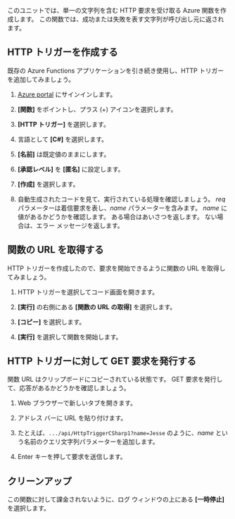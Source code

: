 このユニットでは、単一の文字列を含む HTTP 要求を受け取る Azure 関数を作成します。 この関数では、成功または失敗を表す文字列が呼び出し元に返されます。

## <a name="create-an-http-trigger"></a>HTTP トリガーを作成する

既存の Azure Functions アプリケーションを引き続き使用し、HTTP トリガーを追加してみましょう。

1. [Azure portal](https://portal.azure.com?azure-portal=true) にサインインします。

1. **[関数]** をポイントし、プラス (+) アイコンを選択します。

1. **[HTTP トリガー]** を選択します。

1. 言語として **[C#]** を選択します。

1. **[名前]** は既定値のままにします。

1. **[承認レベル]** を **[匿名]** に設定します。

1. **[作成]** を選択します。

1. 自動生成されたコードを見て、実行されている処理を確認しましょう。 *req* パラメーターは着信要求を表し、*name* パラメーターを含みます。 *name* に値があるかどうかを確認します。 ある場合はあいさつを返します。 ない場合は、エラー メッセージを返します。

## <a name="get-your-function-url"></a>関数の URL を取得する

HTTP トリガーを作成したので、要求を開始できるように関数の URL を取得してみましょう。

1. HTTP トリガーを選択してコード画面を開きます。

1. **[実行]** の右側にある **[関数の URL の取得]** を選択します。

1. **[コピー]** を選択します。

1. **[実行]** を選択して関数を開始します。

## <a name="issue-a-get-request-to-your-http-trigger"></a>HTTP トリガーに対して GET 要求を発行する

関数 URL はクリップボードにコピーされている状態です。 GET 要求を発行して、応答があるかどうかを確認しましょう。

1. Web ブラウザーで新しいタブを開きます。

1. アドレス バーに URL を貼り付けます。

1. たとえば、`.../api/HttpTriggerCSharp1?name=Jesse` のように、*name* という名前のクエリ文字列パラメーターを追加します。

1. Enter キーを押して要求を送信します。

## <a name="clean-up"></a>クリーンアップ
<!---TODO: Update for sandbox?--->

この関数に対して課金されないように、ログ ウィンドウの上にある **[一時停止]** を選択します。
